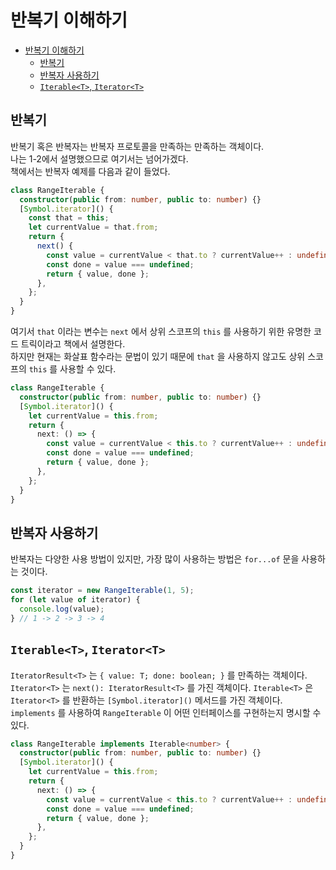 # 반복기 이해하기

- [반복기 이해하기](#반복기-이해하기)
  - [반복기](#반복기)
  - [반복자 사용하기](#반복자-사용하기)
  - [`Iterable<T>`, `Iterator<T>`](#iterablet-iteratort)

## 반복기

반복기 혹은 반복자는 반복자 프로토콜을 만족하는 만족하는 객체이다.  
나는 1-2에서 설명했으므로 여기서는 넘어가겠다.  
책에서는 반복자 예제를 다음과 같이 들었다.

```ts
class RangeIterable {
  constructor(public from: number, public to: number) {}
  [Symbol.iterator]() {
    const that = this;
    let currentValue = that.from;
    return {
      next() {
        const value = currentValue < that.to ? currentValue++ : undefined;
        const done = value === undefined;
        return { value, done };
      },
    };
  }
}
```

여기서 `that` 이라는 변수는 `next` 에서 상위 스코프의 `this` 를 사용하기 위한 유명한 코드 트릭이라고 책에서 설명한다.  
하지만 현재는 화살표 함수라는 문법이 있기 때문에 `that` 을 사용하지 않고도 상위 스코프의 `this` 를 사용할 수 있다.

```ts
class RangeIterable {
  constructor(public from: number, public to: number) {}
  [Symbol.iterator]() {
    let currentValue = this.from;
    return {
      next: () => {
        const value = currentValue < this.to ? currentValue++ : undefined;
        const done = value === undefined;
        return { value, done };
      },
    };
  }
}
```

## 반복자 사용하기

반복자는 다양한 사용 방법이 있지만, 가장 많이 사용하는 방법은 `for...of` 문을 사용하는 것이다.

```ts
const iterator = new RangeIterable(1, 5);
for (let value of iterator) {
  console.log(value);
} // 1 -> 2 -> 3 -> 4
```

## `Iterable<T>`, `Iterator<T>`

`IteratorResult<T>` 는 `{ value: T; done: boolean; }` 를 만족하는 객체이다.
`Iterator<T>` 는 `next(): IteratorResult<T>` 를 가진 객체이다.
`Iterable<T>` 은 `Iterator<T>` 를 반환하는 `[Symbol.iterator]()` 메서드를 가진 객체이다.
`implements` 를 사용하여 `RangeIterable` 이 어떤 인터페이스를 구현하는지 명시할 수 있다.

```ts
class RangeIterable implements Iterable<number> {
  constructor(public from: number, public to: number) {}
  [Symbol.iterator]() {
    let currentValue = this.from;
    return {
      next: () => {
        const value = currentValue < this.to ? currentValue++ : undefined;
        const done = value === undefined;
        return { value, done };
      },
    };
  }
}
```
